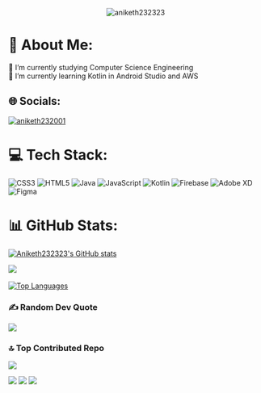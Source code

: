 <!-- ![logo](https://github.com/ANIKETH232323/ANIKETH232323/blob/main/Black%20Futuristic%20Desktop%20Wallpaper5.png)

<h1 align="center"> Hi,<img src="https://user-images.githubusercontent.com/18350557/176309783-0785949b-9127-417c-8b55-ab5a4333674e.gif"/> I'm ANIKETH</h1>

<h3 align="center">A beginner frontend and backend developer from India</h3>
<hr>
<p align="left"> <img src="https://komarev.com/ghpvc/?username=aniketh232323&label=Profile%20views&color=ef4444&style=flat" alt="aniketh232323" /> </p>

<h2> 🌐 Socials:</h2>

<p align="left"> <a href="https://twitter.com/aniketh232001" target="blank"><img src="https://img.shields.io/twitter/follow/aniketh232001?logo=twitter&style=for-the-badge" alt="aniketh232001" /></a> </p>

- 🌱 I’m currently learning **Android app development in Kotlin with Jetpack Composr and AWS**

<img align="right" alt="Coding" width="280" src="giphy.webp">
<hr> -->



<!-- # 💻 Tech Stack:

 <p align="left">
<a href="https://developer.android.com" target="_blank" rel="noreferrer"> <img                                                                   src="https://raw.githubusercontent.com/devicons/devicon/master/icons/android/android-original-wordmark.svg" alt="android" width="40" height="40"/> </a>
<a href="https://www.oracle.com/java/" target="_blank" rel="noreferrer"><img src="https://raw.githubusercontent.com/danielcranney/readme-generator/main/public/icons/skills/java-colored.svg" width="36" height="36" alt="Java" /></a>
<a href="https://kotlinlang.org/" target="_blank" rel="noreferrer"><img src="https://raw.githubusercontent.com/danielcranney/readme-generator/main/public/icons/skills/kotlin-colored.svg" width="36" height="36" alt="Kotlin" /></a>
<a href="https://developer.mozilla.org/en-US/docs/Glossary/HTML5" target="_blank" rel="noreferrer"><img src="https://raw.githubusercontent.com/danielcranney/readme-generator/main/public/icons/skills/html5-colored.svg" width="36" height="36" alt="HTML5" /></a>
<a href="https://www.w3.org/TR/CSS/#css" target="_blank" rel="noreferrer"><img src="https://raw.githubusercontent.com/danielcranney/readme-generator/main/public/icons/skills/css3-colored.svg" width="36" height="36" alt="CSS3" /></a>
<a href="https://firebase.google.com/" target="_blank" rel="noreferrer"><img src="https://raw.githubusercontent.com/danielcranney/readme-generator/main/public/icons/skills/firebase-colored.svg" width="36" height="36" alt="Firebase" /></a>
 <a href="https://www.adobe.com/products/xd.html" target="_blank" rel="noreferrer"> <img src="https://cdn.worldvectorlogo.com/logos/adobe-xd.svg" alt="xd" width="40" height="40"/> </a>
<a href="https://www.figma.com/" target="_blank" rel="noreferrer"><img src="https://raw.githubusercontent.com/danielcranney/readme-generator/main/public/icons/skills/figma-colored.svg" width="36" height="36" alt="Figma" /></a>
</p> -->


<!-- # 📊 GitHub Stats: -->
<!-- <p>&nbsp;<img align="center" src="https://github-readme-stats.vercel.app/api?username=aniketh232323&show_icons=true&locale=en" alt="aniketh232323" /></p>
<br/>
<hr>
<p><img align="center" src="https://github-readme-streak-stats.herokuapp.com/?user=aniketh232323&" alt="aniketh232323" /></p><br/>
<hr>
<p><img align="left" src="https://github-readme-stats.vercel.app/api/top-langs?username=aniketh232323&show_icons=true&locale=en&layout=compact" alt="aniketh232323" /></p> -->
<!-- ![](https://github-readme-stats.vercel.app/api?username=aniketh232323&theme=dark&hide_border=false&include_all_commits=true&count_private=true)<br/><hr>
![](https://github-readme-streak-stats.herokuapp.com/?user=ANIKETH232323&theme=dark&hide_border=false)<br/><hr>
![](https://github-readme-stats.vercel.app/api/top-langs/?username=ANIKETH232323&theme=dark&hide_border=false&include_all_commits=true&count_private=true&layout=compact) -->
<!-- <a  href="http://www.github.com/Aniketh232323"  ><img  src="https://github-readme-stats-sigma-five.vercel.app/api?username=Aniketh232323&show_icons=true&hide=&count_private=true&title_color=ef4444&text_color=ef4444&icon_color=ef4444&bg_color=000000&hide_border=true&show_icons=true" alt="Aniketh232323's GitHub stats" /></a>

<a href="http://www.github.com/Aniketh232323"><img  src="https://github-readme-streak-stats.herokuapp.com/?user=Aniketh232323&stroke=ef4444&background=000000&ring=ef4444&fire=ef4444&currStreakNum=ef4444&currStreakLabel=ef4444&sideNums=ef4444&sideLabels=ef4444&dates=ef4444&hide_border=true" /></a><br/><br/>
<a href="https://github.com/Aniketh232323" ><img   src="https://github-readme-stats-sigma-five.vercel.app/api/top-langs/?username=Aniketh232323&langs_count=10&title_color=ef4444&text_color=ef4444&icon_color=ef4444&bg_color=000000&hide_border=true&locale=en&custom_title=Top%20%Languages" alt="Top Languages" /></a> -->

<!-- <hr>

### ✍️ Dev Quote
![](https://quotes-github-readme.vercel.app/api?type=horizontal&theme=dark)
<br/>
<hr>

### 🔝 Top Contributed Repo
![](https://github-contributor-stats.vercel.app/api?username=ANIKETH232323&limit=5&theme=dark&combine_all_yearly_contributions=true) -->

<!-- ---
[![](https://visitcount.itsvg.in/api?id=ANIKETH232323&icon=0&color=4)](https://visitcount.itsvg.in) -->

<p align="center"> <img src="https://komarev.com/ghpvc/?username=aniketh232323&label=Profile%20views&color=ef4444&style=flat" alt="aniketh232323" /> </p>

# 💫 About Me:
🔭 I’m currently studying Computer Science Engineering<br>🌱 I’m currently learning Kotlin in Android Studio and AWS<br>


## 🌐 Socials:
<p align="left"> <a href="https://twitter.com/aniketh232001" target="blank"><img src="https://img.shields.io/twitter/follow/aniketh232001?logo=twitter&style=for-the-badge" alt="aniketh232001" /></a> </p>

# 💻 Tech Stack:
![CSS3](https://img.shields.io/badge/css3-%231572B6.svg?style=for-the-badge&logo=css3&logoColor=white) ![HTML5](https://img.shields.io/badge/html5-%23E34F26.svg?style=for-the-badge&logo=html5&logoColor=white) ![Java](https://img.shields.io/badge/java-%23ED8B00.svg?style=for-the-badge&logo=java&logoColor=white) ![JavaScript](https://img.shields.io/badge/javascript-%23323330.svg?style=for-the-badge&logo=javascript&logoColor=%23F7DF1E) ![Kotlin](https://img.shields.io/badge/kotlin-%230095D5.svg?style=for-the-badge&logo=kotlin&logoColor=white) ![Firebase](https://img.shields.io/badge/firebase-%23039BE5.svg?style=for-the-badge&logo=firebase) ![Adobe XD](https://img.shields.io/badge/Adobe%20XD-470137?style=for-the-badge&logo=Adobe%20XD&logoColor=#FF61F6) 	![Figma](https://img.shields.io/badge/figma-%23F24E1E.svg?style=for-the-badge&logo=figma&logoColor=white)
# 📊 GitHub Stats:
<a  href="http://www.github.com/Aniketh232323"  ><img  src="https://github-readme-stats-sigma-five.vercel.app/api?username=Aniketh232323&show_icons=true&hide=&count_private=true&title_color=ef4444&text_color=ef4444&icon_color=ef4444&bg_color=000000&hide_border=true&show_icons=true" alt="Aniketh232323's GitHub stats" /></a>

<a href="http://www.github.com/Aniketh232323"><img  src="https://github-readme-streak-stats.herokuapp.com/?user=Aniketh232323&stroke=ef4444&background=000000&ring=ef4444&fire=ef4444&currStreakNum=ef4444&currStreakLabel=ef4444&sideNums=ef4444&sideLabels=ef4444&dates=ef4444&hide_border=true" /></a><br/><br/>
<a href="https://github.com/Aniketh232323" ><img   src="https://github-readme-stats-sigma-five.vercel.app/api/top-langs/?username=Aniketh232323&langs_count=10&title_color=ef4444&text_color=ef4444&icon_color=ef4444&bg_color=000000&hide_border=true&locale=en&custom_title=Top%20%Languages" alt="Top Languages" /></a>

<!-- ## 🐦 Latest Tweet
[![](https://gtce.itsvg.in/api?username=Aniketh232001)](https://github.com/VishwaGauravIn/github-twitter-card-embed) -->

### ✍️ Random Dev Quote
![](https://quotes-github-readme.vercel.app/api?type=horizontal&theme=radical)

### 🔝 Top Contributed Repo
![](https://github-contributor-stats.vercel.app/api?username=ANIKETH232323&theme=dark&combine_all_yearly_contributions=true)

![](http://github-profile-summary-cards.vercel.app/api/cards/profile-details?username=ANIKETH232323&theme=algolia)
![](http://github-profile-summary-cards.vercel.app/api/cards/repos-per-language?username=ANIKETH232323&theme=algolia)
![](http://github-profile-summary-cards.vercel.app/api/cards/most-commit-language?username=ANIKETH232323&theme=algolia)


